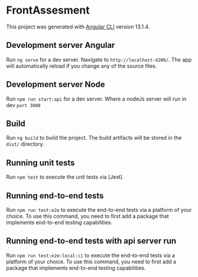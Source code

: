 # FrontAssesment

This project was generated with [Angular CLI](https://github.com/angular/angular-cli) version 13.1.4.

## Development server Angular

Run `ng serve` for a dev server. Navigate to `http://localhost:4200/`. The app will automatically reload if you change any of the source files.
## Development server Node

Run `npm run start:api` for a dev server. Where a nodeJs server will run in dev `port 3000`

## Build

Run `ng build` to build the project. The build artifacts will be stored in the `dist/` directory.

## Running unit tests

Run `npm test` to execute the unit tests via [Jest].

## Running end-to-end tests

Run `npm run test:e2e` to execute the end-to-end tests via a platform of your choice. To use this command, you need to first add a package that implements end-to-end testing capabilities.
## Running end-to-end tests with api server run

Run `npm run test:e2e:local:ci` to execute the end-to-end tests via a platform of your choice. To use this command, you need to first add a package that implements end-to-end testing capabilities.
